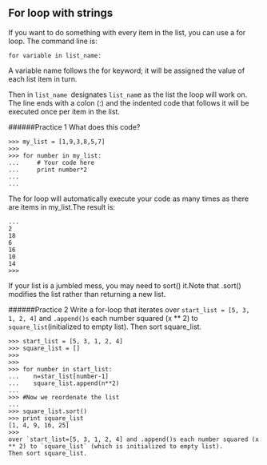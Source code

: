 ## For loop with strings


If you want to do something with every item in the list, you can use a for loop. The command line is:
```
for variable in list_name:
```
A variable name follows the for keyword; it will be assigned the value of each list item in turn.

Then in `list_name `designates `list_nam`e as the list the loop will work on. The line ends with a colon (:) and the indented code that follows it will be executed once per item in the list.

######Practice 1
What does this code?
```
>>> my_list = [1,9,3,8,5,7]
>>>
>>> for number in my_list:
...     # Your code here
...     print number*2
...
...
```
The for loop will automatically execute your code as many times as there are items in my_list.The result is:
```
...
2
18
6
16
10
14
>>>
```

If your list is a jumbled mess, you may need to sort() it.Note that .sort() modifies the list rather than returning a new list.

######Practice 2
Write a for-loop that iterates over `start_list = [5, 3, 1, 2, 4]` and `.append()s` each number squared (x ** 2) to `square_list`(initialized to empty list).
Then sort square_list.

```
>>> start_list = [5, 3, 1, 2, 4]
>>> square_list = []
>>>
>>>
>>> for number in start_list:
...    n=star_list[number-1]
...    square_list.append(n**2)
...
>>> #Now we reordenate the list
...
>>> square_list.sort()
>>> print square_list
[1, 4, 9, 16, 25]
>>>
over `start_list=[5, 3, 1, 2, 4] and .append()s each number squared (x ** 2) to `square_list` (which is initialized to empty list).
Then sort square_list.
```
